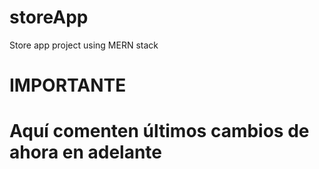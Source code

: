 # storeApp
Store app project using MERN stack

# IMPORTANTE
# Aquí comenten últimos cambios de ahora en adelante
